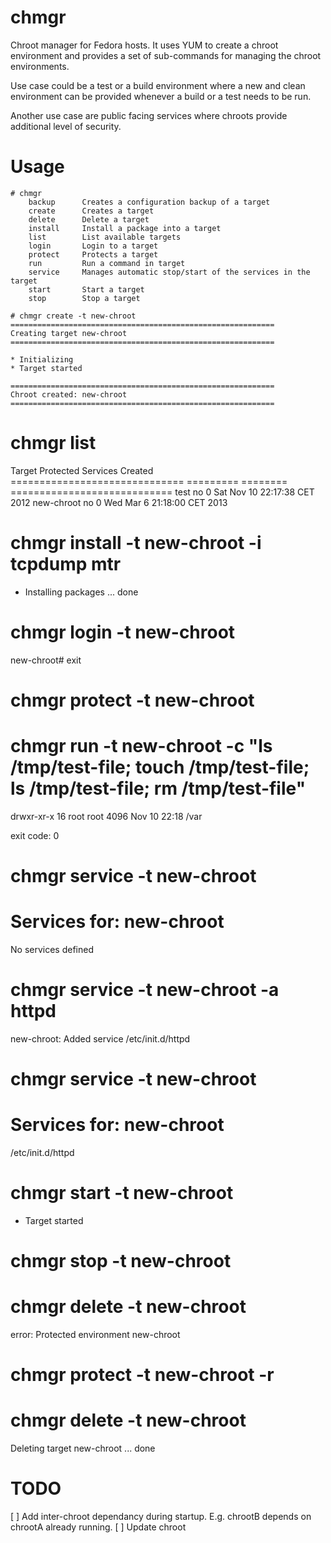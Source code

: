 chmgr
=====

Chroot manager for Fedora hosts. It uses YUM to create a chroot environment and provides a set of sub-commands for managing the chroot environments.

Use case could be a test or a build environment where a new and clean environment can be provided whenever a build or a test needs to be run.

Another use case are public facing services where chroots provide additional level of security.

Usage
=====

```shell
# chmgr 
    backup		Creates a configuration backup of a target
    create		Creates a target
    delete		Delete a target
    install		Install a package into a target
    list		List available targets
    login		Login to a target
    protect		Protects a target
    run   		Run a command in target
    service		Manages automatic stop/start of the services in the target
    start		Start a target
    stop		Stop a target
```

```shell
# chmgr create -t new-chroot 
===========================================================
Creating target new-chroot
===========================================================

* Initializing
* Target started

===========================================================
Chroot created: new-chroot
===========================================================
```

# chmgr list
Target                         Protected Services Created                     
============================== ========= ======== ============================
test                           no        0        Sat Nov 10 22:17:38 CET 2012
new-chroot                     no        0        Wed Mar 6 21:18:00 CET 2013

# chmgr install -t new-chroot -i tcpdump mtr
* Installing packages ... done

# chmgr login -t new-chroot
new-chroot# exit

# chmgr protect -t new-chroot

# chmgr run -t new-chroot -c "ls /tmp/test-file; touch /tmp/test-file; ls /tmp/test-file; rm /tmp/test-file"

drwxr-xr-x 16 root root 4096 Nov 10 22:18 /var

exit code: 0

# chmgr service -t new-chroot 
Services for: new-chroot
====================
No services defined

# chmgr service -t new-chroot -a httpd
new-chroot: Added service /etc/init.d/httpd

# chmgr service -t new-chroot 
Services for: new-chroot
====================
/etc/init.d/httpd

# chmgr start -t new-chroot
* Target started

# chmgr stop -t new-chroot

# chmgr delete -t new-chroot
error: Protected environment new-chroot

# chmgr protect -t new-chroot -r

# chmgr delete -t new-chroot
Deleting target new-chroot ... done

TODO
=====
[ ] Add inter-chroot dependancy during startup. E.g. chrootB depends on chrootA already running.
[ ] Update chroot
